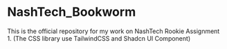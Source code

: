# NashTech_Bookworm
This is the official repository for my work on NashTech Rookie Assignment 1. (The CSS library use TailwindCSS and Shadcn UI Component) 
